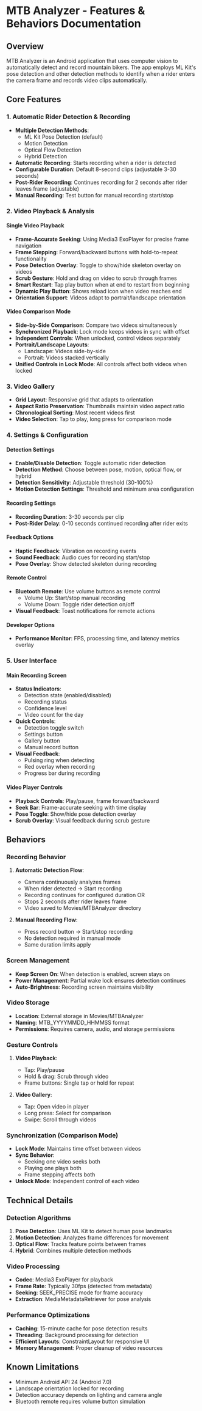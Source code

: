 # MTB Analyzer - Features & Behaviors Documentation

## Overview
MTB Analyzer is an Android application that uses computer vision to automatically detect and record mountain bikers. The app employs ML Kit's pose detection and other detection methods to identify when a rider enters the camera frame and records video clips automatically.

## Core Features

### 1. Automatic Rider Detection & Recording
- **Multiple Detection Methods**: 
  - ML Kit Pose Detection (default)
  - Motion Detection
  - Optical Flow Detection
  - Hybrid Detection
- **Automatic Recording**: Starts recording when a rider is detected
- **Configurable Duration**: Default 8-second clips (adjustable 3-30 seconds)
- **Post-Rider Recording**: Continues recording for 2 seconds after rider leaves frame (adjustable)
- **Manual Recording**: Test button for manual recording start/stop

### 2. Video Playback & Analysis

#### Single Video Playback
- **Frame-Accurate Seeking**: Using Media3 ExoPlayer for precise frame navigation
- **Frame Stepping**: Forward/backward buttons with hold-to-repeat functionality
- **Pose Detection Overlay**: Toggle to show/hide skeleton overlay on videos
- **Scrub Gesture**: Hold and drag on video to scrub through frames
- **Smart Restart**: Tap play button when at end to restart from beginning
- **Dynamic Play Button**: Shows reload icon when video reaches end
- **Orientation Support**: Videos adapt to portrait/landscape orientation

#### Video Comparison Mode
- **Side-by-Side Comparison**: Compare two videos simultaneously
- **Synchronized Playback**: Lock mode keeps videos in sync with offset
- **Independent Controls**: When unlocked, control videos separately
- **Portrait/Landscape Layouts**: 
  - Landscape: Videos side-by-side
  - Portrait: Videos stacked vertically
- **Unified Controls in Lock Mode**: All controls affect both videos when locked

### 3. Video Gallery
- **Grid Layout**: Responsive grid that adapts to orientation
- **Aspect Ratio Preservation**: Thumbnails maintain video aspect ratio
- **Chronological Sorting**: Most recent videos first
- **Video Selection**: Tap to play, long press for comparison mode

### 4. Settings & Configuration

#### Detection Settings
- **Enable/Disable Detection**: Toggle automatic rider detection
- **Detection Method**: Choose between pose, motion, optical flow, or hybrid
- **Detection Sensitivity**: Adjustable threshold (30-100%)
- **Motion Detection Settings**: Threshold and minimum area configuration

#### Recording Settings
- **Recording Duration**: 3-30 seconds per clip
- **Post-Rider Delay**: 0-10 seconds continued recording after rider exits

#### Feedback Options
- **Haptic Feedback**: Vibration on recording events
- **Sound Feedback**: Audio cues for recording start/stop
- **Pose Overlay**: Show detected skeleton during recording

#### Remote Control
- **Bluetooth Remote**: Use volume buttons as remote control
  - Volume Up: Start/stop manual recording
  - Volume Down: Toggle rider detection on/off
- **Visual Feedback**: Toast notifications for remote actions

#### Developer Options
- **Performance Monitor**: FPS, processing time, and latency metrics overlay

### 5. User Interface

#### Main Recording Screen
- **Status Indicators**: 
  - Detection state (enabled/disabled)
  - Recording status
  - Confidence level
  - Video count for the day
- **Quick Controls**:
  - Detection toggle switch
  - Settings button
  - Gallery button
  - Manual record button
- **Visual Feedback**:
  - Pulsing ring when detecting
  - Red overlay when recording
  - Progress bar during recording

#### Video Player Controls
- **Playback Controls**: Play/pause, frame forward/backward
- **Seek Bar**: Frame-accurate seeking with time display
- **Pose Toggle**: Show/hide pose detection overlay
- **Scrub Overlay**: Visual feedback during scrub gesture

## Behaviors

### Recording Behavior
1. **Automatic Detection Flow**:
   - Camera continuously analyzes frames
   - When rider detected → Start recording
   - Recording continues for configured duration OR
   - Stops 2 seconds after rider leaves frame
   - Video saved to Movies/MTBAnalyzer directory

2. **Manual Recording Flow**:
   - Press record button → Start/stop recording
   - No detection required in manual mode
   - Same duration limits apply

### Screen Management
- **Keep Screen On**: When detection is enabled, screen stays on
- **Power Management**: Partial wake lock ensures detection continues
- **Auto-Brightness**: Recording screen maintains visibility

### Video Storage
- **Location**: External storage in Movies/MTBAnalyzer
- **Naming**: MTB_YYYYMMDD_HHMMSS format
- **Permissions**: Requires camera, audio, and storage permissions

### Gesture Controls
1. **Video Playback**:
   - Tap: Play/pause
   - Hold & drag: Scrub through video
   - Frame buttons: Single tap or hold for repeat

2. **Video Gallery**:
   - Tap: Open video in player
   - Long press: Select for comparison
   - Swipe: Scroll through videos

### Synchronization (Comparison Mode)
- **Lock Mode**: Maintains time offset between videos
- **Sync Behavior**: 
  - Seeking one video seeks both
  - Playing one plays both
  - Frame stepping affects both
- **Unlock Mode**: Independent control of each video

## Technical Details

### Detection Algorithms
1. **Pose Detection**: Uses ML Kit to detect human pose landmarks
2. **Motion Detection**: Analyzes frame differences for movement
3. **Optical Flow**: Tracks feature points between frames
4. **Hybrid**: Combines multiple detection methods

### Video Processing
- **Codec**: Media3 ExoPlayer for playback
- **Frame Rate**: Typically 30fps (detected from metadata)
- **Seeking**: SEEK_PRECISE mode for frame accuracy
- **Extraction**: MediaMetadataRetriever for pose analysis

### Performance Optimizations
- **Caching**: 15-minute cache for pose detection results
- **Threading**: Background processing for detection
- **Efficient Layouts**: ConstraintLayout for responsive UI
- **Memory Management**: Proper cleanup of video resources

## Known Limitations
- Minimum Android API 24 (Android 7.0)
- Landscape orientation locked for recording
- Detection accuracy depends on lighting and camera angle
- Bluetooth remote requires volume button simulation